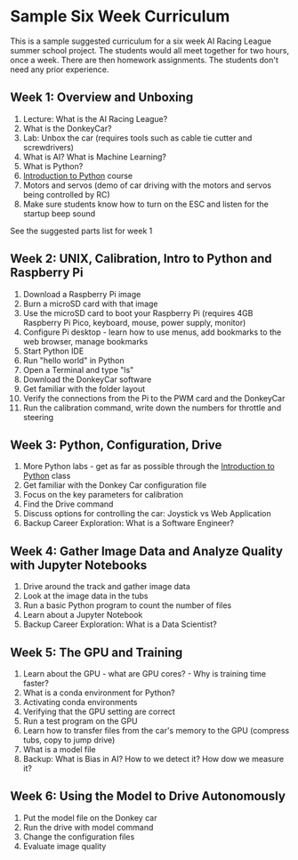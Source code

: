 # Sample Six Week Curriculum

This is a sample suggested curriculum for a six week AI Racing League summer school project.  The students would all meet together for two hours, once a week.  There are then homework assignments. The students don't need any prior experience.

## Week 1: Overview and Unboxing

1. Lecture: What is the AI Racing League?
2. What is the DonkeyCar?
3. Lab: Unbox the car (requires tools such as cable tie cutter and screwdrivers)
4. What is AI? What is Machine Learning?
5. What is Python?
6. [Introduction to Python](https://www.coderdojotc.org/python/trinket/00-introduction/) course
7. Motors and servos (demo of car driving with the motors and servos being controlled by RC)
8. Make sure students know how to turn on the ESC and listen for the startup beep sound

See the suggested parts list for week 1

## Week 2: UNIX, Calibration, Intro to Python and Raspberry Pi

1. Download a Raspberry Pi image
2. Burn a microSD card with that image
3. Use the microSD card to boot your Raspberry Pi (requires 4GB Raspberry Pi Pico, keyboard, mouse, power supply, monitor)
4. Configure Pi desktop - learn how to use menus, add bookmarks to the web browser, manage bookmarks
5. Start Python IDE
6. Run "hello world" in Python
7. Open a Terminal and type "ls"
8. Download the DonkeyCar software
8. Get familiar with the folder layout
9. Verify the connections from the Pi to the PWM card and the DonkeyCar
9. Run the calibration command, write down the numbers for throttle and steering

## Week 3: Python, Configuration, Drive

1. More Python labs - get as far as possible through the [Introduction to Python](https://www.coderdojotc.org/python/trinket/00-introduction/) class
2. Get familiar with the Donkey Car configuration file
3. Focus on the key parameters for calibration
4. Find the Drive command
5. Discuss options for controlling the car: Joystick vs Web Application
6. Backup Career Exploration: What is a Software Engineer?

## Week 4: Gather Image Data and Analyze Quality with Jupyter Notebooks

1. Drive around the track and gather image data
2. Look at the image data in the tubs
3. Run a basic Python program to count the number of files
4. Learn about a Jupyter Notebook
5. Backup Career Exploration: What is a Data Scientist?

## Week 5: The GPU and Training

1. Learn about the GPU - what are GPU cores? - Why is training time faster?
2. What is a conda environment for Python?
3. Activating conda environments
4. Verifying that the GPU setting are correct
5. Run a test program on the GPU
6. Learn how to transfer files from the car's memory to the GPU (compress tubs, copy to jump drive)
7. What is a model file
8. Backup: What is Bias in AI?  How to we detect it?  How dow we measure it?

## Week 6: Using the Model to Drive Autonomously

1. Put the model file on the Donkey car
2. Run the drive with model command
3. Change the configuration files
4. Evaluate image quality
